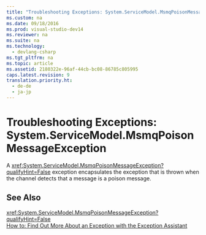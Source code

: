```yaml
---
title: "Troubleshooting Exceptions: System.ServiceModel.MsmqPoisonMessageException"
ms.custom: na
ms.date: 09/18/2016
ms.prod: visual-studio-dev14
ms.reviewer: na
ms.suite: na
ms.technology: 
  - devlang-csharp
ms.tgt_pltfrm: na
ms.topic: article
ms.assetid: 2180322e-96af-44cb-bc08-86785c805995
caps.latest.revision: 9
translation.priority.ht: 
  - de-de
  - ja-jp
---
```

# Troubleshooting Exceptions: System.ServiceModel.MsmqPoisonMessageException
A <xref:System.ServiceModel.MsmqPoisonMessageException?qualifyHint=False> exception encapsulates the exception that is thrown when the channel detects that a message is a poison message.  
  
## See Also  
 <xref:System.ServiceModel.MsmqPoisonMessageException?qualifyHint=False>   
 [How to: Find Out More About an Exception with the Exception Assistant](../Topic/How%20to:%20Use%20the%20Exception%20Assistant.md)